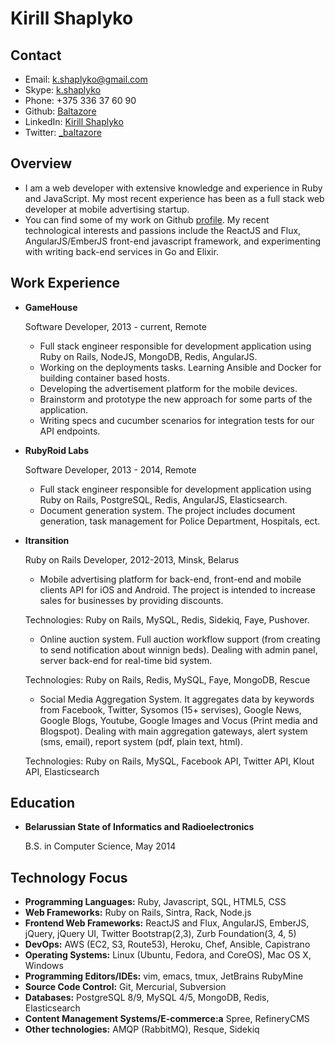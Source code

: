 Kirill Shaplyko
===============


Contact
--------

*   Email: [k.shaplyko@gmail.com](mailto:k.shaplyko@gmail.com)
*   Skype: [k.shaplyko](skype:k.shaplyko)
*   Phone: +375 336 37 60 90
*   Github: [Baltazore](https://github.com/baltazore)
*   LinkedIn: [Kirill Shaplyko](https://www.linkedin.com/in/kirillshaplyko)
*   Twitter: [_baltazore](http://twitter.com/_baltazore)

Overview
--------

*   I am a web developer with extensive knowledge and experience in Ruby and JavaScript. My most recent experience has been as a full stack web developer at mobile advertising startup.
*   You can find some of my work on Github [profile](http://github.com/Baltazore). My recent technological interests and passions include the ReactJS and Flux, AngularJS/EmberJS front-end javascript framework, and experimenting with writing back-end services in Go and Elixir.


Work Experience
---------------

*   **GameHouse**

    Software Developer, 2013 - current, Remote

    -   Full stack engineer responsible for development application using Ruby on Rails, NodeJS, MongoDB, Redis, AngularJS.
    -   Working on the deployments tasks. Learning Ansible and Docker for building container based hosts.
    -   Developing the advertisement platform for the mobile devices.
    -   Brainstorm and prototype the new approach for some parts of the application.
    -   Writing specs and cucumber scenarios for integration tests for our API endpoints.

*   **RubyRoid Labs**

    Software Developer, 2013 - 2014, Remote

    -   Full stack engineer responsible for development application using Ruby on Rails, PostgreSQL, Redis, AngularJS, Elasticsearch.
    -   Document generation system. The project includes document generation, task management for Police Department, Hospitals, ect.

*   **Itransition**

    Ruby on Rails Developer, 2012-2013, Minsk, Belarus

    -   Mobile advertising platform for back-end, front-end and mobile clients
    API for iOS and Android. The project is intended to increase sales for
    businesses by providing discounts.

    Technologies: Ruby on Rails, MySQL, Redis, Sidekiq, Faye, Pushover.

    -   Online auction system. Full auction workflow support (from creating to
    send notification about winnign beds). Dealing with admin panel, server
    back-end for real-time bid system.

    Technologies: Ruby on Rails, Redis, MySQL, Faye, MongoDB, Rescue

    -   Social Media Aggregation System. It aggregates data by keywords from
    Facebook, Twitter, Sysomos (15+ servises), Google News, Google Blogs,
    Youtube, Google Images and Vocus (Print media and Blogspot). Dealing with
    main aggregation gateways, alert system (sms, email), report system (pdf,
    plain text, html).

    Technologies: Ruby on Rails, MySQL, Facebook API, Twitter API, Klout API,
    Elasticsearch


Education
---------

*   **Belarussian State of Informatics and Radioelectronics**

    B.S. in Computer Science, May 2014

Technology Focus
---------------

*   **Programming Languages:** Ruby, Javascript, SQL, HTML5, CSS
*   **Web Frameworks:** Ruby on Rails, Sintra, Rack, Node.js
*   **Frontend Web Frameworks:** ReactJS and Flux, AngularJS, EmberJS, jQuery,
jQuery UI, Twitter Bootstrap(2,3), Zurb Foundation(3, 4, 5)
*   **DevOps:** AWS (EC2, S3, Route53), Heroku, Chef, Ansible, Capistrano
*   **Operating Systems:** Linux (Ubuntu, Fedora, and CoreOS), Mac OS X, Windows
*   **Programming Editors/IDEs:** vim, emacs, tmux, JetBrains RubyMine
*   **Source Code Control:** Git, Mercurial, Subversion
*   **Databases:** PostgreSQL 8/9, MySQL 4/5, MongoDB, Redis, Elasticsearch
*   **Content Management Systems/E-commerce:a** Spree, RefineryCMS
*   **Other technologies:** AMQP (RabbitMQ), Resque, Sidekiq
